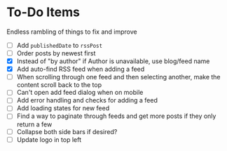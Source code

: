 # To-Do Items

Endless rambling of things to fix and improve

- [ ] Add `publishedDate` to `rssPost`
- [ ] Order posts by newest first
- [x] Instead of "by author" if Author is unavailable, use blog/feed name
- [x] Add auto-find RSS feed when adding a feed
- [ ] When scrolling through one feed and then selecting another, make the content scroll back to the top
- [ ] Can't open add feed dialog when on mobile
- [ ] Add error handling and checks for adding a feed
- [ ] Add loading states for new feed
- [ ] Find a way to paginate through feeds and get more posts if they only return a few
- [ ] Collapse both side bars if desired?
- [ ] Update logo in top left
